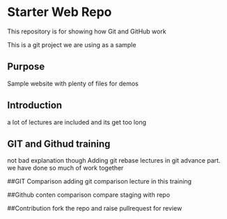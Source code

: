 # Starter Web Repo

This repository is for showing how Git and GitHub work

This is a git project we are using as a sample
## Purpose

Sample website with plenty of files for demos

## Introduction
a lot of lectures are included and its get too long

## GIT and Githud training
not bad explanation though 
Adding git rebase lectures in git advance part.
we have done so much of work together

##GIT Comparison
adding git comparison lecture in this training


##Github conten comparison
compare staging with repo

##Contribution
fork the repo and raise pullrequest for review